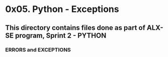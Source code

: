 # 0x05. Python - Exceptions

## This directory contains files done as part of ALX-SE program, Sprint 2 - PYTHON

### ERRORS and EXCEPTIONS
